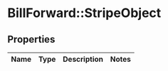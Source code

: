 # BillForward::StripeObject

## Properties
Name | Type | Description | Notes
------------ | ------------- | ------------- | -------------


